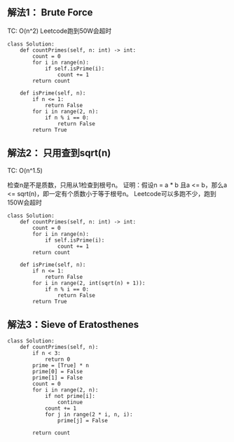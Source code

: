 ## 解法1： Brute Force
TC: O(n^2)
Leetcode跑到50W会超时
```
class Solution:
    def countPrimes(self, n: int) -> int:
        count = 0
        for i in range(n):
            if self.isPrime(i):
                count += 1                
        return count
        
    def isPrime(self, n):
        if n <= 1:
            return False
        for i in range(2, n):
            if n % i == 0:
                return False
        return True
```


## 解法2： 只用查到sqrt(n)
TC: O(n^1.5)

检查n是不是质数，只用从1检查到根号n。
证明：假设n = a * b 且a <= b，那么a <= sqrt(n)，即一定有个质数小于等于根号n。
Leetcode可以多跑不少，跑到150W会超时
```
class Solution:
    def countPrimes(self, n: int) -> int:
        count = 0
        for i in range(n):
            if self.isPrime(i):
                count += 1                
        return count
        
    def isPrime(self, n):
        if n <= 1:
            return False
        for i in range(2, int(sqrt(n) + 1)):
            if n % i == 0:
                return False
        return True
```

## 解法3：Sieve of Eratosthenes

```
class Solution:
    def countPrimes(self, n):
        if n < 3:
            return 0
        prime = [True] * n
        prime[0] = False
        prime[1] = False
        count = 0
        for i in range(2, n):
            if not prime[i]:
                continue
            count += 1
            for j in range(2 * i, n, i):
                prime[j] = False
                
        return count
```
